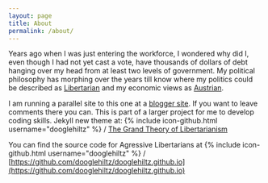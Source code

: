 ```yaml
---
layout: page
title: About
permalink: /about/
---
```


Years ago when I was just entering the workforce, I wondered why did I, even
though I had not yet cast a vote, have thousands of dollars of debt hanging over
my head from at least two levels of government.  My political philosophy has
morphing over the years till know where my politics could be described as
[Libertarian](https://infogalactic.com/info/Libertarianism) and my economic
views as [Austrian](https://mises.org/about-mises/what-austrian-economics).

I am running a parallel site to this one at a [blogger site](https://grandlibertariantheory.blogspot.ca/).
If you want to leave comments there you can.  This is part of a larger project
for me to develop coding skills.
Jekyll new theme at:
{% include icon-github.html username="dooglehiltz" %} /
[The Grand Theory of Libertarianism](https://grandlibertariantheory.blogspot.ca/)

You can find the source code for Agressive Libertarians at
{% include icon-github.html username="dooglehiltz" %} /
[https://github.com/dooglehiltz/dooglehiltz.github.io](https://github.com/dooglehiltz/dooglehiltz.github.io)

